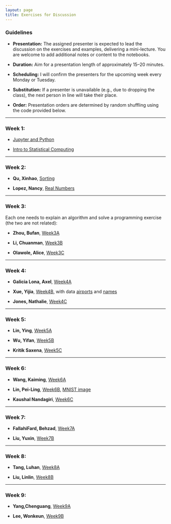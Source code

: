 ```yaml
---
layout: page
title: Exercises for Discussion 
---
```


### Guidelines

- **Presentation:** The assigned presenter is expected to lead the discussion on the exercises and examples, delivering a mini-lecture. You are welcome to add additional notes or content to the notebooks.

- **Duration:** Aim for a presentation length of approximately 15–20 minutes.

- **Scheduling:** I will confirm the presenters for the upcoming week every Monday or Tuesday.

- **Substitution:** If a presenter is unavailable (e.g., due to dropping the class), the next person in line will take their place.

- **Order:** Presentation orders are determined by random shuffling using the code provided below.


---

### Week 1: 

- [Jupyter and Python](../Exercises/S01_Jupyter_and_Python.ipynb)

- [Intro to Statistical Computing](../Exercises/T00_Statistical_Computing.ipynb)


---


### Week 2:  

- **Qu, Xinhao**, [Sorting](../Exercises/Sorting.ipynb)

- **Lopez, Nancy**, [Real Numbers](../Exercises/reals.ipynb)


---


### Week 3:  

Each one needs to explain an algorithm and solve a programming exercise (the two are not related):

- **Zhou, Bufan**, [Week3A](../Exercises/Week3A.ipynb)

- **Li, Chuanman**, [Week3B](../Exercises/Week3B.ipynb)

- **Olawole, Alice**, [Week3C](../Exercises/Week3C.ipynb)

---


### Week 4:  

- **Galicia Lona, Axel**, [Week4A](../Exercises/Week4A.ipynb)

- **Xue, Yijia**, [Week4B](../Exercises/Week4B.ipynb), with data [airports](../Exercises/airports.csv) and [names](../Exercises/names.csv)

- **Jones, Nathalie**, [Week4C](../Exercises/Week4C.ipynb)

---


### Week 5: 

- **Lin, Ying**, [Week5A](../Exercises/Week5A.ipynb)

- **Wu, Yifan**, [Week5B](../Exercises/Week5B.ipynb)

- **Kritik Saxena**, [Week5C](../Exercises/Week5C.ipynb)

---


### Week 6: 

- **Wang, Kaiming**, [Week6A](../Exercises/Week6A.ipynb)

- **Lin, Pei-Ling**,  [Week6B](../Exercises/Week6B.ipynb), [MNIST image](../Exercises/mnist_data/15.png)

- **Kaushal Nandagiri**, [Week6C](../Exercises/Week6C.ipynb)

---


### Week 7: 

- **FallahiFard, Behzad**, [Week7A](../Exercises/Week7A.ipynb)

- **Liu, Yuxin**, [Week7B](../Exercises/Week7B.ipynb)

---

### Week 8: 

- **Tang, Luhan**, [Week8A](../Exercises/Week8A.ipynb)

- **Liu, Linlin**, [Week8B](../Exercises/Week8B.ipynb)

---

### Week 9:  

- **Yang,Chenguang**, [Week9A](../Exercises/Week9A.ipynb)

- **Lee, Wonkeun**, [Week9B](../Exercises/Week9B.ipynb)


